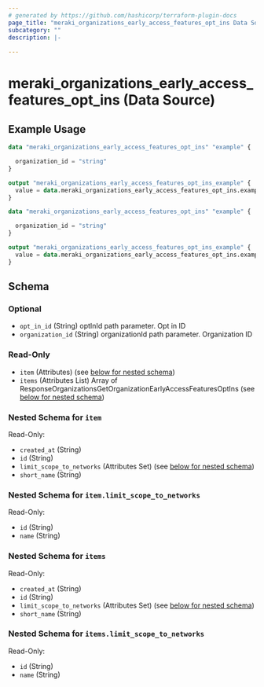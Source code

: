 ```yaml
---
# generated by https://github.com/hashicorp/terraform-plugin-docs
page_title: "meraki_organizations_early_access_features_opt_ins Data Source - terraform-provider-meraki"
subcategory: ""
description: |-
  
---
```


# meraki_organizations_early_access_features_opt_ins (Data Source)



## Example Usage

```terraform
data "meraki_organizations_early_access_features_opt_ins" "example" {

  organization_id = "string"
}

output "meraki_organizations_early_access_features_opt_ins_example" {
  value = data.meraki_organizations_early_access_features_opt_ins.example.items
}

data "meraki_organizations_early_access_features_opt_ins" "example" {

  organization_id = "string"
}

output "meraki_organizations_early_access_features_opt_ins_example" {
  value = data.meraki_organizations_early_access_features_opt_ins.example.item
}
```

<!-- schema generated by tfplugindocs -->
## Schema

### Optional

- `opt_in_id` (String) optInId path parameter. Opt in ID
- `organization_id` (String) organizationId path parameter. Organization ID

### Read-Only

- `item` (Attributes) (see [below for nested schema](#nestedatt--item))
- `items` (Attributes List) Array of ResponseOrganizationsGetOrganizationEarlyAccessFeaturesOptIns (see [below for nested schema](#nestedatt--items))

<a id="nestedatt--item"></a>
### Nested Schema for `item`

Read-Only:

- `created_at` (String)
- `id` (String)
- `limit_scope_to_networks` (Attributes Set) (see [below for nested schema](#nestedatt--item--limit_scope_to_networks))
- `short_name` (String)

<a id="nestedatt--item--limit_scope_to_networks"></a>
### Nested Schema for `item.limit_scope_to_networks`

Read-Only:

- `id` (String)
- `name` (String)



<a id="nestedatt--items"></a>
### Nested Schema for `items`

Read-Only:

- `created_at` (String)
- `id` (String)
- `limit_scope_to_networks` (Attributes Set) (see [below for nested schema](#nestedatt--items--limit_scope_to_networks))
- `short_name` (String)

<a id="nestedatt--items--limit_scope_to_networks"></a>
### Nested Schema for `items.limit_scope_to_networks`

Read-Only:

- `id` (String)
- `name` (String)
